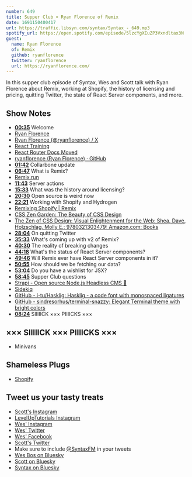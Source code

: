 ```yaml
---
number: 649
title: Supper Club × Ryan Florence of Remix
date: 1691150400417
url: https://traffic.libsyn.com/syntax/Syntax_-_649.mp3
spotify_url: https://open.spotify.com/episode/5lzcYgXEuZP3Vxndltax3N
guest:
  name: Ryan Florence
  of: Remix
  github: ryanflorence
  twitter: ryanflorence
  url: https://ryanflorence.com/
---
```


In this supper club episode of Syntax, Wes and Scott talk with Ryan Florence about Remix, working at Shopify, the history of licensing and pricing, quitting Twitter, the state of React Server components, and more.

## Show Notes

- **[00:35](#t=00:35)** Welcome
- [Ryan Florence](https://ryanflorence.com/)
- [Ryan Florence (@ryanflorence) / X](https://twitter.com/ryanflorence)
- [React Training](https://reacttraining.com/)
- [React Router Docs Moved](https://reacttraining.com/react-router)
- [ryanflorence (Ryan Florence) · GitHub](https://github.com/ryanflorence)
- **[01:42](#t=01:42)** Collarbone update
- **[06:47](#t=06:47)** What is Remix?
- [Remix.run](https://remix.run/)
- **[11:43](#t=11:43)** Server actions
- **[15:33](#t=15:33)** What was the history around licensing?
- **[20:30](#t=20:30)** Open source is weird now
- **[22:21](#t=22:21)** Working with Shopify and Hydrogen
- [Remixing Shopify | Remix](https://remix.run/blog/remixing-shopify)
- [CSS Zen Garden: The Beauty of CSS Design](https://www.csszengarden.com/)
- [The Zen of CSS Design: Visual Enlightenment for the Web: Shea, Dave, Holzschlag, Molly E.: 9780321303479: Amazon.com: Books](https://www.amazon.com/exec/obidos/ASIN/0321303474/mezzoblue-20?&linkCode=sl1&linkId=dfe79f27d8b7dace1e7a26065fcd58c4&language=en_US)
- **[28:04](#t=28:04)** On quitting Twitter
- **[35:33](#t=35:33)** What's coming up with v2 of Remix?
- **[40:30](#t=40:30)** The reality of breaking changes
- **[44:18](#t=44:18)** What's the status of React Server components?
- **[49:46](#t=49:46)** Will Remix ever have React Server components in it?
- **[50:55](#t=50:55)** How should we be fetching our data?
- **[53:04](#t=53:04)** Do you have a wishlist for JSX?
- **[58:45](#t=58:45)** Supper Club questions
- [Strapi - Open source Node.js Headless CMS 🚀](https://strapi.io/)
- [Sidekiq](https://sidekiq.org/)
- [GitHub - i-tu/Hasklig: Hasklig - a code font with monospaced ligatures](https://github.com/i-tu/Hasklig)
- [GitHub - sindresorhus/terminal-snazzy: Elegant Terminal theme with bright colors](https://github.com/sindresorhus/terminal-snazzy)
- **[08:24](#t=08:24)** SIIIIICK ××× PIIIICKS ×××

## ××× SIIIIICK ××× PIIIICKS ×××

- Minivans

## Shameless Plugs

- [Shopify](https://www.shopify.com/)

## Tweet us your tasty treats

- [Scott's Instagram](https://www.instagram.com/stolinski/)
- [LevelUpTutorials Instagram](https://www.instagram.com/LevelUpTutorials/)
- [Wes' Instagram](https://www.instagram.com/wesbos/)
- [Wes' Twitter](https://twitter.com/wesbos)
- [Wes' Facebook](https://www.facebook.com/wesbos.developer)
- [Scott's Twitter](https://twitter.com/stolinski)
- Make sure to include [@SyntaxFM](https://twitter.com/SyntaxFM) in your tweets
- [Wes Bos on Bluesky](https://bsky.app/profile/wesbos.com)
- [Scott on Bluesky](https://bsky.app/profile/tolin.ski)
- [Syntax on Bluesky](https://bsky.app/profile/syntax.fm)
